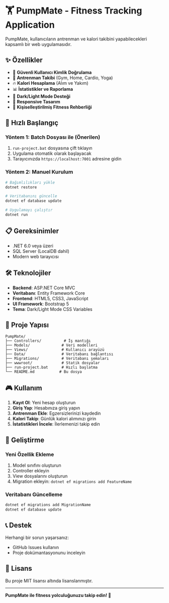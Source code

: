 # 🏋️ PumpMate - Fitness Tracking Application

PumpMate, kullanıcıların antrenman ve kalori takibini yapabilecekleri kapsamlı bir web uygulamasıdır.

## ✨ Özellikler

- 🔐 **Güvenli Kullanıcı Kimlik Doğrulama**
- 💪 **Antrenman Takibi** (Gym, Home, Cardio, Yoga)
- 🔥 **Kalori Hesaplama** (Alım ve Yakım)
- 📊 **İstatistikler ve Raporlama**
- 🌙 **Dark/Light Mode Desteği**
- 📱 **Responsive Tasarım**
- 🎯 **Kişiselleştirilmiş Fitness Rehberliği**

## 🚀 Hızlı Başlangıç

### Yöntem 1: Batch Dosyası ile (Önerilen)
1. `run-project.bat` dosyasına çift tıklayın
2. Uygulama otomatik olarak başlayacak
3. Tarayıcınızda `https://localhost:7001` adresine gidin

### Yöntem 2: Manuel Kurulum
```bash
# Bağımlılıkları yükle
dotnet restore

# Veritabanını güncelle
dotnet ef database update

# Uygulamayı çalıştır
dotnet run
```

## 📋 Gereksinimler

- .NET 6.0 veya üzeri
- SQL Server (LocalDB dahil)
- Modern web tarayıcısı

## 🛠️ Teknolojiler

- **Backend**: ASP.NET Core MVC
- **Veritabanı**: Entity Framework Core
- **Frontend**: HTML5, CSS3, JavaScript
- **UI Framework**: Bootstrap 5
- **Tema**: Dark/Light Mode CSS Variables

## 📁 Proje Yapısı

```
PumpMate/
├── Controllers/          # İş mantığı
├── Models/              # Veri modelleri
├── Views/               # Kullanıcı arayüzü
├── Data/                # Veritabanı bağlantısı
├── Migrations/          # Veritabanı şemaları
├── wwwroot/             # Statik dosyalar
├── run-project.bat      # Hızlı başlatma
└── README.md           # Bu dosya
```

## 🎮 Kullanım

1. **Kayıt Ol**: Yeni hesap oluşturun
2. **Giriş Yap**: Hesabınıza giriş yapın
3. **Antrenman Ekle**: Egzersizlerinizi kaydedin
4. **Kalori Takip**: Günlük kalori alımınızı girin
5. **İstatistikleri İncele**: İlerlemenizi takip edin

## 🔧 Geliştirme

### Yeni Özellik Ekleme
1. Model sınıfını oluşturun
2. Controller ekleyin
3. View dosyalarını oluşturun
4. Migration ekleyin: `dotnet ef migrations add FeatureName`

### Veritabanı Güncelleme
```bash
dotnet ef migrations add MigrationName
dotnet ef database update
```

## 📞 Destek

Herhangi bir sorun yaşarsanız:
- GitHub Issues kullanın
- Proje dokümantasyonunu inceleyin

## 📄 Lisans

Bu proje MIT lisansı altında lisanslanmıştır.

---

**PumpMate ile fitness yolculuğunuzu takip edin! 💪** 